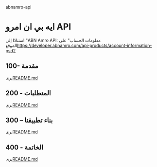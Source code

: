 abnamro-api

# ايه بي ان امرو API

استنادًا إلى "ABN Amro API: معلومات الحساب" على الموقع<https://developer.abnamro.com/api-products/account-information-psd2>

## 100- مقدمة

يرى[README.md](./100/README.md)

## 200 - المتطلبات

يرى[README.md](./200/README.md)

## 300 – بناء تطبيقنا

يرى[README.md](./300/README.md)

## 400 - الخاتمة

يرى[README.md](./400/README.md)

